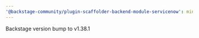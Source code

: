 ```yaml
---
'@backstage-community/plugin-scaffolder-backend-module-servicenow': minor
---
```


Backstage version bump to v1.38.1
